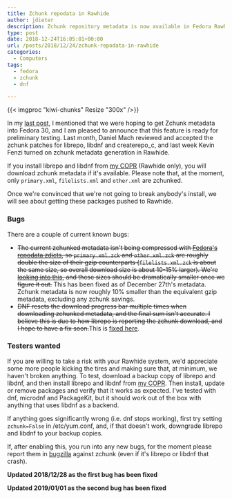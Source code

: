 ```yaml
---
title: Zchunk repodata in Rawhide
author: jdieter
description: Zchunk repository metadata is now available in Fedora Rawhide.
type: post
date: 2018-12-24T16:05:01+00:00
url: /posts/2018/12/24/zchunk-repodata-in-rawhide
categories:
  - Computers
tags:
  - fedora
  - zchunk
  - dnf

---
```

{{< imgproc "kiwi-chunks" Resize "300x" />}}

In my [last post][1], I mentioned that we were hoping to get Zchunk metadata into Fedora 30, and I am pleased to announce that this feature is ready for preliminary testing.  Last month, Daniel Mach reviewed and accepted the zchunk patches for librepo, libdnf and createrepo_c, and last week Kevin Fenzi turned on zchunk metadata generation in Rawhide.

If you install librepo and libdnf from [my COPR][2] (Rawhide only), you will download zchunk metadata if it's available.  Please note that, at the moment, only ```primary.xml```, ```filelists.xml``` and ```other.xml``` are zchunked.

Once we're convinced that we're not going to break anybody's install, we will see about getting these packages pushed to Rawhide.

### Bugs

There are a couple of current known bugs:

* <s>The current zchunked metadata isn't being compressed with [Fedora's repodata zdicts][3], so ```primary.xml.zck``` and ```other.xml.zck``` are roughly double the size of their gzip counterparts (```filelists.xml.zck``` is about the same size, so overall download size is about 10-15% larger).  We're [looking into this][4], and these sizes should be dramatically smaller once we figure it out.</s> This has been fixed as of December 27th's metadata.  Zchunk metadata is now roughly 10% smaller than the equivalent gzip metadata, excluding any zchunk savings.
* <s>DNF resets the download progress bar multiple times when downloading zchunked metadata, and the final sum isn't accurate.  I believe this is due to how librepo is reporting the zchunk download, and I hope to have a fix soon.</s>This is [fixed here][6].

### Testers wanted

If you are willing to take a risk with your Rawhide system, we'd appreciate some more people kicking the tires and making sure that, at minimum, we haven't broken anything.  To test, download a backup copy of librepo and libdnf, and then install librepo and libdnf from [my COPR][2].   Then install, update or remove packages and verify that it works as expected.  I've tested with dnf, microdnf and PackageKit, but it should work out of the box with anything that uses libdnf as a backend.

If anything goes significantly wrong (i.e. dnf stops working), first try setting ```zchunk=False``` in /etc/yum.conf, and, if that doesn't work, downgrade librepo and libdnf to your backup copies.

If, after enabling this, you run into any new bugs, for the moment please report them in [bugzilla][5] against zchunk (even if it's librepo or libdnf that crash).

**Updated 2018/12/28 as the first bug has been fixed**

**Updated 2019/01/01 as the second bug has been fixed**

 [1]: /posts/2018/10/31/zchunk-update
 [2]: https://copr.fedorainfracloud.org/coprs/jdieter/dnf-zchunk
 [3]: https://pagure.io/fedora-repo-zdicts
 [4]: https://pagure.io/pungi-fedora/issue/679
 [5]: https://bugzilla.redhat.com/
 [6]: https://github.com/rpm-software-management/librepo/pull/138